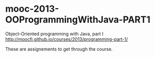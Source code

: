 # mooc-2013-OOProgrammingWithJava-PART1

Object-Oriented programming with Java, part I
http://moocfi.github.io/courses/2013/programming-part-1/

These are assignements to get through the course.
